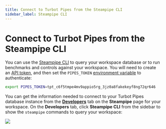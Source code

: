 ```yaml
---
title: Connect to Turbot Pipes from the Steampipe CLI
sidebar_label: Steampipe CLI
---
```


# Connect to Turbot Pipes from the Steampipe CLI

You can use the [Steampipe CLI](https://steampipe.io/downloads) to query your workspace database or to run benchmarks and controls against your workspace.
You will need to create an [API token](profile#tokens), and then set the `PIPES_TOKEN` [environment variable](https://steampipe.io/docs/reference/env-vars/overview)
to authenticate:

```bash
export PIPES_TOKEN=tpt_c6f5tmpe4mv9appio5rg_3jz0a8fakekeyf8ng72qr646
```

You can get the information needed to connect to your Turbot Pipes database instance from the **[Developers](/pipes/docs/using/steampipe/developers)** tab on the **Steampipe** page for your workspace.  On the **Developers** tab, click **Steampipe CLI** from the sidebar to show the `steampipe` commands to query your workspace:

![](/images/docs/pipes/steampipe/pipes_steampipe_developer_steampipe.png)

